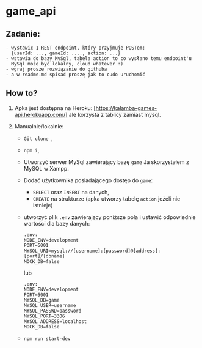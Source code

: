 # game_api

## Zadanie:

```
- wystawic 1 REST endpoint, który przyjmuje POSTem:
  {userId: ..., gameId: ...., action: ...}
- wstawia do bazy MySql, tabela action to co wysłano temu endpoint'u
  MySql może być lokalny, cloud whatever :)
- wgraj proszę rozwiązanie do githuba
- a w readme.md spisać proszę jak to cudo uruchomić
```

## How to?

1. Apka jest dostępna na Heroku: [https://kalamba-games-api.herokuapp.com/] ale korzysta z tablicy zamiast mysql.
2. Manualnie/lokalnie:

   - `Git clone `,
   - `npm i`,
   - Utworzyć serwer MySql zawierający bazę `game`
     Ja skorzystałem z MySQL w Xampp.
   - Dodać użytkownika posiadającego dostęp do `game`:
     - `SELECT` oraz `INSERT` na danych,
     - `CREATE` na strukturze (apka utworzy tabelę `action` jeżeli nie istnieje)
   - utworzyć plik `.env` zawierający poniższe pola i ustawić odpowiednie wartości dla bazy danych:

     ```
     .env:
     NODE_ENV=development
     PORT=5001
     MYSQL_URI=mysql://[username]:[password]@[address]:[port]/[dbname]
     MOCK_DB=false
     ```

     lub

     ```
     .env:
     NODE_ENV=development
     PORT=5001
     MYSQL_DB=game
     MYSQL_USER=username
     MYSQL_PASSWD=password
     MYSQL_PORT=3306
     MYSQL_ADDRESS=localhost
     MOCK_DB=false
     ```

   - `npm run start-dev`

